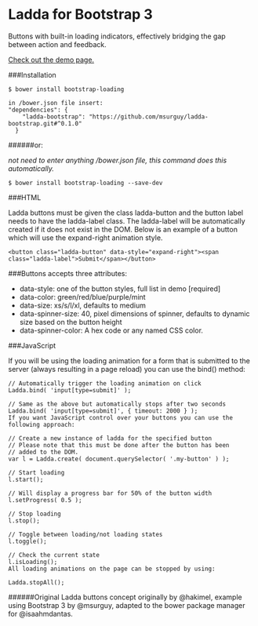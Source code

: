# Ladda for Bootstrap 3


Buttons with built-in loading indicators, effectively bridging the gap between action and feedback.

<a href="http://msurguy.github.io/ladda-bootstrap/" target="_blank"> Check out the demo page.</a>

###Installation

``` 
$ bower install bootstrap-loading

in /bower.json file insert:
"dependencies": {
    "ladda-bootstrap": "https://github.com/msurguy/ladda-bootstrap.git#^0.1.0"
  }

```

######or:

*not need to enter anything /bower.json file, this command does this automatically.*

``` $ bower install bootstrap-loading --save-dev ```


###HTML

Ladda buttons must be given the class ladda-button and the button label needs to have the ladda-label class. The ladda-label will be automatically created if it does not exist in the DOM. Below is an example of a button which will use the expand-right animation style.

``` <button class="ladda-button" data-style="expand-right"><span class="ladda-label">Submit</span></button> ```

###Buttons accepts three attributes:

* data-style: one of the button styles, full list in demo [required]
* data-color: green/red/blue/purple/mint
* data-size: xs/s/l/xl, defaults to medium
* data-spinner-size: 40, pixel dimensions of spinner, defaults to dynamic size based on the button height
* data-spinner-color: A hex code or any named CSS color.

###JavaScript

If you will be using the loading animation for a form that is submitted to the server (always resulting in a page reload) you can use the bind() method:

```
// Automatically trigger the loading animation on click
Ladda.bind( 'input[type=submit]' );

// Same as the above but automatically stops after two seconds
Ladda.bind( 'input[type=submit]', { timeout: 2000 } );
If you want JavaScript control over your buttons you can use the following approach:

// Create a new instance of ladda for the specified button
// Please note that this must be done after the button has been
// added to the DOM.
var l = Ladda.create( document.querySelector( '.my-button' ) );

// Start loading
l.start();

// Will display a progress bar for 50% of the button width
l.setProgress( 0.5 );

// Stop loading
l.stop();

// Toggle between loading/not loading states
l.toggle();

// Check the current state
l.isLoading();
All loading animations on the page can be stopped by using:

Ladda.stopAll();
```

######Original Ladda buttons concept originally by @hakimel, example using Bootstrap 3 by @msurguy, adapted to the bower package manager for @isaahmdantas. 

